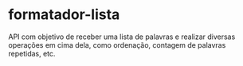 # formatador-lista
API com objetivo de receber uma lista de palavras e realizar diversas operações em cima dela, como ordenação, contagem de palavras repetidas, etc.
